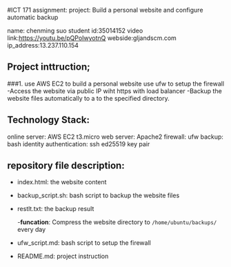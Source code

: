 #ICT 171 assignment: project: Build a personal website and configure automatic backup

name: chenming suo 
student id:35014152
video link:https://youtu.be/pQPoIwyotnQ
webside:gljandscm.com
ip_address:13.237.110.154

## Project inttruction;
###1. use AWS EC2 to build a personal website use ufw to setup the firewall
-Access the website via public IP wiht https with load balancer
-Backup the website files automatically to a to the specified directory.

## Technology Stack: 
online server: AWS EC2 t3.micro 
web server: Apache2
firewall: ufw
backup: bash
identity authentication: ssh ed25519 key pair 

## repository file description:
- index.html: the website content
- backup_script.sh: bash script to backup the website files
- restlt.txt: the backup result

  -**funcation**:
  Compress the website directory to `/home/ubuntu/backups/` every day
- ufw_script.md: bash script to setup the firewall
- README.md: project instruction





